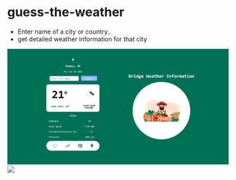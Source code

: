 # guess-the-weather

* Enter name of a city or country..
* get detailed weather information for that city 

<img src="./Demo.png">
<img src="https://raw.githubusercontent.com/mrbridge-dev/guess-the-weather/main/Demo.png"></img>
